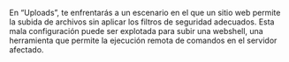 En “Uploads”, te enfrentarás a un escenario en el que un sitio web permite la subida de archivos sin aplicar los filtros de seguridad adecuados. Esta mala configuración puede ser explotada para subir una webshell, una herramienta que permite la ejecución remota de comandos en el servidor afectado.
